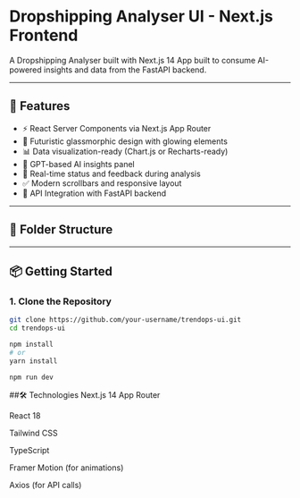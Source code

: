 # Dropshipping Analyser UI - Next.js Frontend

A Dropshipping Analyser built with Next.js 14 App built to consume AI-powered insights and data from the FastAPI backend.

---

## 🚀 Features

- ⚡️ React Server Components via Next.js App Router
- 🌌 Futuristic glassmorphic design with glowing elements
- 📊 Data visualization-ready (Chart.js or Recharts-ready)
- 🧠 GPT-based AI insights panel
- 🔄 Real-time status and feedback during analysis
- ✅ Modern scrollbars and responsive layout
- 🔗 API Integration with FastAPI backend

---

## 📁 Folder Structure

---

## 📦 Getting Started

### 1. Clone the Repository

```bash
git clone https://github.com/your-username/trendops-ui.git
cd trendops-ui

npm install
# or
yarn install

npm run dev
```

##🛠️ Technologies
Next.js 14 App Router

React 18

Tailwind CSS

TypeScript

Framer Motion (for animations)

Axios (for API calls)
